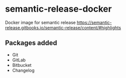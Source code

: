 # semantic-release-docker
Docker image for semantic release https://semantic-release.gitbooks.io/semantic-release/content/#highlights

## Packages added
- Git
- GitLab
- Bitbucket
- Changelog
